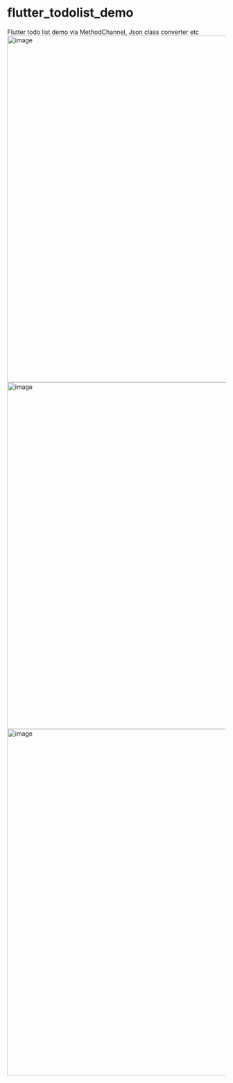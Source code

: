 # flutter_todolist_demo
Flutter todo list demo via MethodChannel, Json class converter etc\
<img height="800" alt="image" src="https://github.com/user-attachments/assets/1e479fb8-ebf9-471e-b658-c705962e687a" />
<img height="800" alt="image" src="https://github.com/user-attachments/assets/3a7abe2d-099b-4640-b655-f2ae8818c721" />
<img height="800" alt="image" src="https://github.com/user-attachments/assets/d9513103-098d-43ad-8df0-60f37cea62de" />
